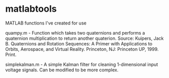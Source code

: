 matlabtools
===========

MATLAB functions I've created for use

quampy.m - Function which takes two quaternions and performs a quaternion multiplication to return another quaterion. 
  Source: Kuipers, Jack B. Quaternions and Rotation Sequences: A Primer with Applications to Orbits, Aerospace, and Virtual Reality. Princeton, NJ: Princeton UP, 1999. Print.

simplekalman.m - A simple Kalman filter for cleaning 1-dimensional input voltage signals. Can be modified to be more complex.
